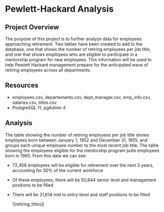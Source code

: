 # Pewlett-Hackard Analysis

## Project Overview

The purpose of this project is to further analyze data for employees approaching retirement. Two tables have been created to add to the database, one that shows the number of retiring employees per job title, and one that shows employees who are eligible to participate in a mentorship program for new employees. This information will be used to help Pewlett Hackard management prepare for the anticipated wave of retiring employees across all departments.

## Resources
- employees.csv, departements.csv, dept_manager.csv, emp_info.csv, salaries.csv, titles.csv
- PostgreSQL 11, pgAdmin 4

## Analysis

The table showing the number of retiring employees per job title shows employees born between January 1, 1952 and December 31, 1955, and groups each unique employee number to the most recent job title. The table showing the employees eligible for the mentorship program pulls employees born in 1965. From this data we can see:
- 72,458 employees will be eligible for retirement over the next 3 years, accounting for 30% of the current 
  workforce       
- Of these employees, there will be 50,844 senior level and management positions to be filled
- There will be 21,614 mid to entry-level and staff positions to be filled
  
  ![retiring_titles](

